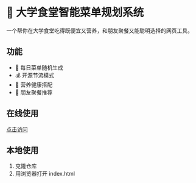# 🍱 大学食堂智能菜单规划系统

一个帮你在大学食堂吃得既便宜又营养，和朋友聚餐又能聪明选择的网页工具。

## 功能
- 📅 每日菜单随机生成
- 💰 开源节流模式
- 🥗 营养健康搭配
- 👥 朋友聚餐推荐

## 在线使用
[点击访问](https://你的用户名.github.io/meal-planner/)

## 本地使用
1. 克隆仓库
2. 用浏览器打开 index.html
